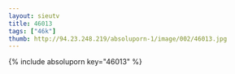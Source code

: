 ```yaml
--- 
layout: sieutv
title: 46013
tags: ["46k"]
thumb: http://94.23.248.219/absoluporn-1/image/002/46013.jpg
---
```

{% include absoluporn key="46013" %} 
